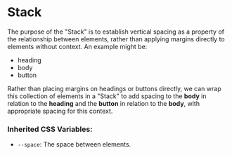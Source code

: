 <!-- This is the general documentation layout. Add or remove any sections as needed, but try to stay consistent across components. -->
# Stack

The purpose of the "Stack" is to establish vertical spacing as a property of the relationship between elements, rather than applying margins directly to elements without context. An example might be:
  - heading
  - body
  - button

Rather than placing margins on headings or buttons directly, we can wrap this collection of elements in a "Stack" to add spacing to the **body** in relation to the **heading** and the **button** in relation to the **body**, with appropriate spacing for this context. 

### Inherited CSS Variables:

  - `--space`: The space between elements.
